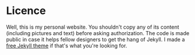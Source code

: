 # Licence

Well, this is my personal website. You shouldn't copy any of its content (including pictures and text) before asking authorization. The code is made public in case it helps fellow designers to get the hang of Jekyll. I made a [free Jekyll theme](https://github.com/m3xm/hikari-for-Jekyll) if that's what you're looking for.